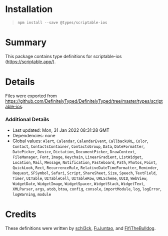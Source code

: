 # Installation
> `npm install --save @types/scriptable-ios`

# Summary
This package contains type definitions for scriptable-ios (https://scriptable.app/).

# Details
Files were exported from https://github.com/DefinitelyTyped/DefinitelyTyped/tree/master/types/scriptable-ios.

### Additional Details
 * Last updated: Mon, 31 Jan 2022 08:31:28 GMT
 * Dependencies: none
 * Global values: `Alert`, `Calendar`, `CalendarEvent`, `CallbackURL`, `Color`, `Contact`, `ContactsContainer`, `ContactsGroup`, `Data`, `DateFormatter`, `DatePicker`, `Device`, `Dictation`, `DocumentPicker`, `DrawContext`, `FileManager`, `Font`, `Image`, `Keychain`, `LinearGradient`, `ListWidget`, `Location`, `Mail`, `Message`, `Notification`, `Pasteboard`, `Path`, `Photos`, `Point`, `QuickLook`, `Rect`, `RecurrenceRule`, `RelativeDateTimeFormatter`, `Reminder`, `Request`, `SFSymbol`, `Safari`, `Script`, `ShareSheet`, `Size`, `Speech`, `TextField`, `Timer`, `UITable`, `UITableCell`, `UITableRow`, `URLScheme`, `UUID`, `WebView`, `WidgetDate`, `WidgetImage`, `WidgetSpacer`, `WidgetStack`, `WidgetText`, `XMLParser`, `args`, `atob`, `btoa`, `config`, `console`, `importModule`, `log`, `logError`, `logWarning`, `module`

# Credits
These definitions were written by [schl3ck](https://github.com/schl3ck), [FuJuntao](https://github.com/FuJuntao), and [FifiTheBulldog](https://github.com/FifiTheBulldog).
